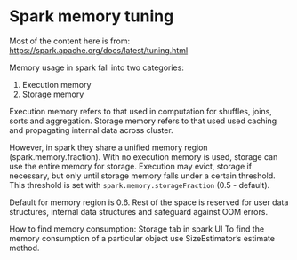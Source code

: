 # Spark memory tuning
Most of the content here is from: https://spark.apache.org/docs/latest/tuning.html

Memory usage in spark fall into two categories:
1. Execution memory
2. Storage memory

Execution memory refers to that used in computation for shuffles, joins, sorts and aggregation.
Storage memory refers to that used used caching and propagating internal data across cluster.

However, in spark they share a unified memory region (spark.memory.fraction). With no execution memory is used, storage 
can use the entire memory for storage. Execution may evict, storage if necessary, but only until storage memory falls 
under a certain threshold. This threshold is set with `spark.memory.storageFraction` (0.5 - default).


Default for memory region is 0.6. Rest of the space is reserved for user data structures, internal data structures and
safeguard against OOM errors.

How to find memory consumption: Storage tab in spark UI
To find the memory consumption of a particular object use SizeEstimator’s estimate method.